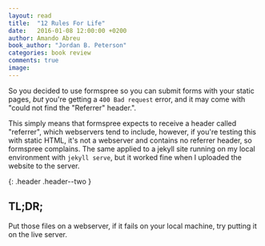```yaml
---
layout: read
title:  "12 Rules For Life"
date:   2016-01-08 12:00:00 +0200
author: Amando Abreu
book_author: "Jordan B. Peterson"
categories: book review
comments: true
image:
---
```


So you decided to use formspree so you can submit forms with your static pages, *but* you're getting a `400 Bad request` error, and it may come with "could not find the "Referrer" header.".

This simply means that formspree expects to receive a header called "referrer", which webservers tend to include, however, if you're testing this with static HTML, it's not a webserver and contains no referrer header, so formspree complains. The same applied to a jekyll site running on my local environment with `jekyll serve`, but it worked fine when I uploaded the website to the server.

{: .header .header--two }
## TL;DR;
Put those files on a webserver, if it fails on your local machine, try putting it on the live server.
